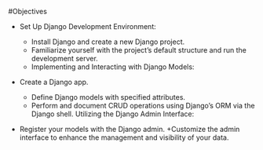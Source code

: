 #Objectives

- Set Up Django Development Environment:

   + Install Django and create a new Django project.
   + Familiarize yourself with the project’s default structure and run the development server.
   + Implementing and Interacting with Django Models:

-  Create a Django app.
   + Define Django models with specified attributes.
   + Perform and document CRUD operations using Django’s ORM via the Django shell.
Utilizing the Django Admin Interface:

- Register your models with the Django admin.
   +Customize the admin interface to enhance the management and visibility of your data.